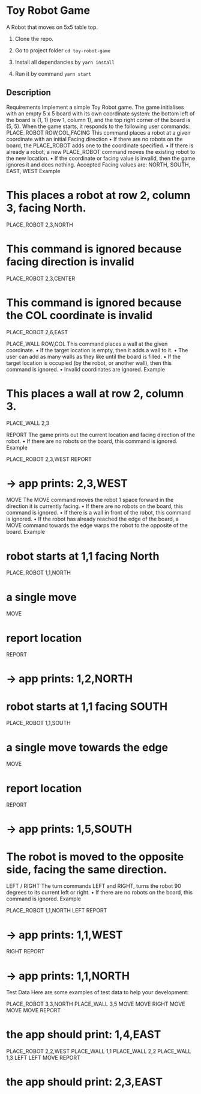 # Toy Robot Game
A Robot that moves on 5x5 table top.


1. Clone the repo.

2. Go to project folder `cd toy-robot-game`

3. Install all dependancies by `yarn install`

4. Run it by command `yarn start`



Description
-----------

Requirements
 Implement a simple Toy Robot game.
The game initialises with an empty 5 x 5 board with its own coordinate system:
the bottom left of the board is (1, 1) (row 1, column 1), and the top right corner of the board is (5, 5).
When the game starts, it responds to the following user commands:
PLACE_ROBOT ROW,COL,FACING
This command places a robot at a given coordinate with an initial Facing direction
• If there are no robots on the board, the PLACE_ROBOT adds one to the coordinate specified.
• If there is already a robot, a new PLACE_ROBOT command moves the existing robot to the new
location.
• If the coordinate or facing value is invalid, then the game ignores it and does nothing.
Accepted Facing values are: NORTH, SOUTH, EAST, WEST
Example

# This places a robot at row 2, column 3, facing North.
PLACE_ROBOT 2,3,NORTH
# This command is ignored because facing direction is invalid
PLACE_ROBOT 2,3,CENTER
# This command is ignored because the COL coordinate is invalid
PLACE_ROBOT 2,6,EAST

PLACE_WALL ROW,COL
This command places a wall at the given coordinate.
• If the target location is empty, then it adds a wall to it.
• The user can add as many walls as they like until the board is filled.
• If the target location is occupied (by the robot, or another wall), then this command is ignored.
• Invalid coordinates are ignored.
Example

# This places a wall at row 2, column 3.
PLACE_WALL 2,3

REPORT
The game prints out the current location and facing direction of the robot.
• If there are no robots on the board, this command is ignored.
Example

PLACE_ROBOT 2,3,WEST
REPORT
# -> app prints: 2,3,WEST

MOVE
The MOVE command moves the robot 1 space forward in the direction it is currently facing.
• If there are no robots on the board, this command is ignored.
• If there is a wall in front of the robot, this command is ignored.
• If the robot has already reached the edge of the board, a MOVE command towards the edge warps
the robot to the opposite of the board.
Example

# robot starts at 1,1 facing North
PLACE_ROBOT 1,1,NORTH
# a single move
MOVE
# report location
REPORT
# -> app prints: 1,2,NORTH
# robot starts at 1,1 facing SOUTH
PLACE_ROBOT 1,1,SOUTH

# a single move towards the edge
MOVE
# report location
REPORT
# -> app prints: 1,5,SOUTH
# The robot is moved to the opposite side, facing the same direction.

LEFT / RIGHT
The turn commands LEFT and RIGHT, turns the robot 90 degrees to its current left or right.
• If there are no robots on the board, this command is ignored.
Example

PLACE_ROBOT 1,1,NORTH
LEFT
REPORT
# -> app prints: 1,1,WEST
RIGHT
REPORT
# -> app prints: 1,1,NORTH

Test Data
Here are some examples of test data to help your development:

PLACE_ROBOT 3,3,NORTH
PLACE_WALL 3,5
MOVE
MOVE
RIGHT
MOVE
MOVE
MOVE
REPORT
# the app should print: 1,4,EAST

PLACE_ROBOT 2,2,WEST
PLACE_WALL 1,1
PLACE_WALL 2,2
PLACE_WALL 1,3
LEFT
LEFT
MOVE
REPORT
# the app should print: 2,3,EAST